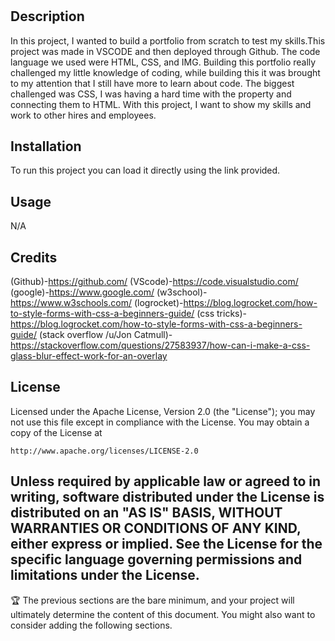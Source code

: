 # <Hire-Me-Hub>

## Description

In this project, I wanted to build a portfolio from scratch to test my skills.This project was made in VSCODE and then deployed through Github. The code language we used were HTML, CSS, and IMG. Building this portfolio really challenged my little knowledge of coding, while building this it was brought to my attention that I still have more to learn about code. The biggest challenged was CSS, I was having a hard time with the property and connecting them to HTML. With this project, I want to show my skills and work to other hires and employees. 


## Installation
To run this project you can load it directly using the link provided.

## Usage
N/A


## Credits
(Github)-https://github.com/
(VScode)-https://code.visualstudio.com/
(google)-https://www.google.com/
(w3school)-https://www.w3schools.com/
(logrocket)-https://blog.logrocket.com/how-to-style-forms-with-css-a-beginners-guide/
(css tricks)-https://blog.logrocket.com/how-to-style-forms-with-css-a-beginners-guide/
(stack overflow /u/Jon Catmull)-https://stackoverflow.com/questions/27583937/how-can-i-make-a-css-glass-blur-effect-work-for-an-overlay

## License


Licensed under the Apache License, Version 2.0 (the "License");
you may not use this file except in compliance with the License.
You may obtain a copy of the License at

    http://www.apache.org/licenses/LICENSE-2.0

Unless required by applicable law or agreed to in writing, software
distributed under the License is distributed on an "AS IS" BASIS,
WITHOUT WARRANTIES OR CONDITIONS OF ANY KIND, either express or implied.
See the License for the specific language governing permissions and
limitations under the License.
---

🏆 The previous sections are the bare minimum, and your project will ultimately determine the content of this document. You might also want to consider adding the following sections.